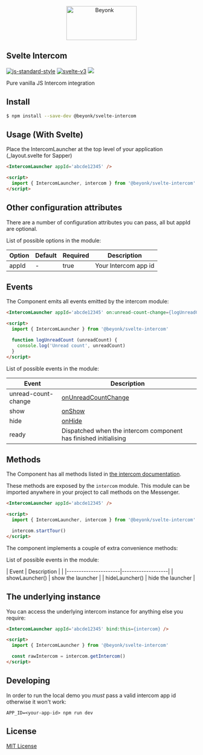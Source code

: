 <p align="center">
  <img width="186" height="90" src="https://user-images.githubusercontent.com/218949/44782765-377e7c80-ab80-11e8-9dd8-fce0e37c235b.png" alt="Beyonk" />
</p>

## Svelte Intercom

[![js-standard-style](https://img.shields.io/badge/code%20style-standard-brightgreen.svg)](http://standardjs.com) [![svelte-v3](https://img.shields.io/badge/svelte-v3-blueviolet.svg)](https://svelte.dev) ![](https://github.com/actions/beyonk-adventures/workflows/publish/badge.svg)

Pure vanilla JS Intercom integration

## Install

```bash
$ npm install --save-dev @beyonk/svelte-intercom
```

## Usage (With Svelte)

Place the IntercomLauncher at the top level of your application (_layout.svelte for Sapper)

```html
<IntercomLauncher appId='abcde12345' />

<script>
  import { IntercomLauncher, intercom } from '@beyonk/svelte-intercom'
</script>
```

## Other configuration attributes

There are a number of configuration attributes you can pass, all but appId are optional.

List of possible options in the module:

| Option            | Default      | Required | Description                                                                                                                           |
|-------------------|--------------|----------|---------------------------------------------------------------------------------------------------------------------------------------|
| appId             | -            | true     | Your Intercom app id                                                                                                                  |

## Events

The Component emits all events emitted by the intercom module:

```html
<IntercomLauncher appId='abcde12345' on:unread-count-change={logUnreadCount} />

<script>
  import { IntercomLauncher } from '@beyonk/svelte-intercom'

  function logUnreadCount (unreadCount) {
    console.log('Unread count', unreadCount)
  }
</script>
```

List of possible events in the module:

| Event                | Description                                                                                                                             |
|----------------------|-----------------------------------------------------------------------------------------------------------------------------------------|
| unread-count-change  | [onUnreadCountChange](https://developers.intercom.com/installing-intercom/docs/intercom-javascript#section-intercomonunreadcountchange) |
| show                 | [onShow](https://developers.intercom.com/installing-intercom/docs/intercom-javascript#section-intercomonshow) |
| hide                 | [onHide](https://developers.intercom.com/installing-intercom/docs/intercom-javascript#section-intercomonhide) |
| ready                | Dispatched when the intercom component has finished initialising |

## Methods

The Component has all methods listed in [the intercom documentation](https://developers.intercom.com/installing-intercom/docs/intercom-javascript).

These methods are exposed by the `intercom` module. This module can be imported anywhere in your project to call methods on the Messenger.

```html
<IntercomLauncher appId='abcde12345' />

<script>
  import { IntercomLauncher, intercom } from '@beyonk/svelte-intercom'

  intercom.startTour()
</script>
```

The component implements a couple of extra convenience methods:


List of possible events in the module:

| Event                | Description       |                                                                                                                      |
|----------------------|-------------------|
| showLauncher()       | show the launcher |
| hideLauncher()       | hide the launcher |

## The underlying instance

You can access the underlying intercom instance for anything else you require:

```html
<IntercomLauncher appId='abcde12345' bind:this={intercom} />

<script>
  import { IntercomLauncher } from '@beyonk/svelte-intercom'

  const rawIntercom = intercom.getIntercom()
</script>
```

## Developing

In order to run the local demo you *must* pass a valid intercom app id otherwise it won't work:

```
APP_ID=<your-app-id> npm run dev
```

## License

[MIT License](./LICENSE)
